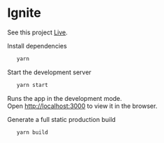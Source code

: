 # Ignite

See this project [Live](https://ignite-iamsuyash.vercel.app/).

Install dependencies

```sh
   yarn
```

Start the development server

```sh
   yarn start
```

Runs the app in the development mode.\
Open [http://localhost:3000](http://localhost:3000) to view it in the browser.

Generate a full static production build

```sh
   yarn build
```
